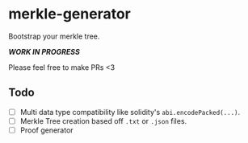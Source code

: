 # merkle-generator
Bootstrap your merkle tree.

***WORK IN PROGRESS***

Please feel free to make PRs <3

## Todo
- [ ] Multi data type compatibility like solidity's `abi.encodePacked(...)`.
- [ ] Merkle Tree creation based off `.txt` or `.json` files.
- [ ] Proof generator